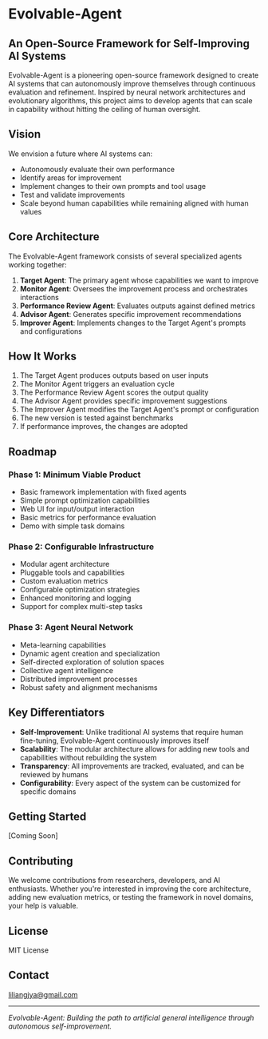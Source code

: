 # Evolvable-Agent

## An Open-Source Framework for Self-Improving AI Systems

Evolvable-Agent is a pioneering open-source framework designed to create AI systems that can autonomously improve themselves through continuous evaluation and refinement. Inspired by neural network architectures and evolutionary algorithms, this project aims to develop agents that can scale in capability without hitting the ceiling of human oversight.

## Vision

We envision a future where AI systems can:
- Autonomously evaluate their own performance
- Identify areas for improvement
- Implement changes to their own prompts and tool usage
- Test and validate improvements
- Scale beyond human capabilities while remaining aligned with human values

## Core Architecture

The Evolvable-Agent framework consists of several specialized agents working together:

1. **Target Agent**: The primary agent whose capabilities we want to improve
2. **Monitor Agent**: Oversees the improvement process and orchestrates interactions
3. **Performance Review Agent**: Evaluates outputs against defined metrics
4. **Advisor Agent**: Generates specific improvement recommendations
5. **Improver Agent**: Implements changes to the Target Agent's prompts and configurations

## How It Works

1. The Target Agent produces outputs based on user inputs
2. The Monitor Agent triggers an evaluation cycle
3. The Performance Review Agent scores the output quality
4. The Advisor Agent provides specific improvement suggestions
5. The Improver Agent modifies the Target Agent's prompt or configuration
6. The new version is tested against benchmarks
7. If performance improves, the changes are adopted

## Roadmap

### Phase 1: Minimum Viable Product
- Basic framework implementation with fixed agents
- Simple prompt optimization capabilities
- Web UI for input/output interaction
- Basic metrics for performance evaluation
- Demo with simple task domains

### Phase 2: Configurable Infrastructure
- Modular agent architecture
- Pluggable tools and capabilities
- Custom evaluation metrics
- Configurable optimization strategies
- Enhanced monitoring and logging
- Support for complex multi-step tasks

### Phase 3: Agent Neural Network
- Meta-learning capabilities
- Dynamic agent creation and specialization
- Self-directed exploration of solution spaces
- Collective agent intelligence
- Distributed improvement processes
- Robust safety and alignment mechanisms

## Key Differentiators

- **Self-Improvement**: Unlike traditional AI systems that require human fine-tuning, Evolvable-Agent continuously improves itself
- **Scalability**: The modular architecture allows for adding new tools and capabilities without rebuilding the system
- **Transparency**: All improvements are tracked, evaluated, and can be reviewed by humans
- **Configurability**: Every aspect of the system can be customized for specific domains

## Getting Started

[Coming Soon]

## Contributing

We welcome contributions from researchers, developers, and AI enthusiasts. Whether you're interested in improving the core architecture, adding new evaluation metrics, or testing the framework in novel domains, your help is valuable.

## License

MIT License

## Contact

liliangjya@gmail.com

---

*Evolvable-Agent: Building the path to artificial general intelligence through autonomous self-improvement.*